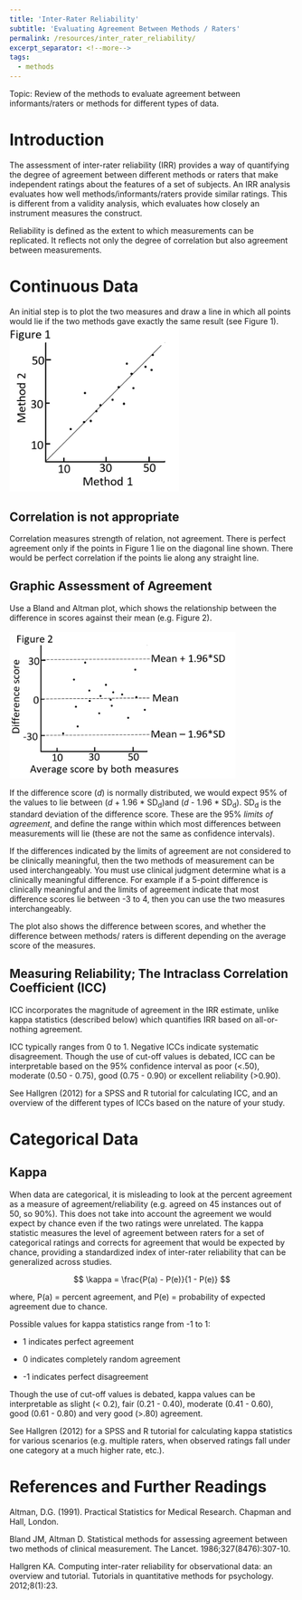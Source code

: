 ```yaml
---
title: 'Inter-Rater Reliability'
subtitle: 'Evaluating Agreement Between Methods / Raters'
permalink: /resources/inter_rater_reliability/
excerpt_separator: <!--more-->
tags:
  - methods
---
```


<!--more-->

Topic: Review of the methods to evaluate agreement between informants/raters or methods for different types of data.

# Introduction

The assessment of inter-rater reliability (IRR) provides a way of quantifying the degree of agreement between different methods or raters that make independent ratings about the features of a set of subjects. An IRR analysis evaluates how well methods/informants/raters provide similar ratings. This is different from a validity analysis, which evaluates how closely an instrument measures the construct.

Reliability is defined as the extent to which measurements can be replicated. It reflects not only the degree of correlation but also agreement between measurements.

# Continuous Data
An initial step is to plot the two measures and draw a line in which all points would lie if the two methods gave exactly the same result (see Figure 1).
<br/><img src='/images/resources/interrater_reliability/fig1.jpg' width="300"><br/>


## Correlation is not appropriate
Correlation measures strength of relation, not agreement.
There is perfect agreement only if the points in Figure 1 lie on the diagonal line shown. There would be perfect correlation if the points lie along any straight line.


## **Graphic Assessment of Agreement**
Use a Bland and Altman plot, which shows the relationship between the difference in scores against their mean (e.g. Figure 2). <br/>
<br/><img src='/images/resources/interrater_reliability/fig2.jpg' width="400"><br/>

If the difference score (*d*) is normally distributed, we would expect 95% of the values to lie between (*d* + 1.96 * SD<sub>d</sub>)and (*d* - 1.96 * SD<sub>d</sub>). SD<sub>d</sub> is the standard deviation of the difference score. These are the 95% *limits of agreement*, and define the range within which most differences between measurements will lie (these are not the same as confidence intervals).

If the differences indicated by the limits of agreement are not considered to be clinically meaningful, then the two methods of measurement can be used interchangeably. You must use clinical judgment determine what is a clinically meaningful difference. For example if a 5-point difference is clinically meaningful and the limits of agreement indicate that most difference scores lie between -3 to 4, then you can use the two measures interchangeably.

The plot also shows the difference between scores, and whether the difference between methods/ raters is different depending on the average score of the measures.



## Measuring Reliability; The Intraclass Correlation Coefficient (ICC)
ICC incorporates the magnitude of agreement in the IRR estimate, unlike kappa statistics (described below) which quantifies IRR based on all-or-nothing agreement.

ICC typically ranges from 0 to 1. Negative ICCs indicate systematic disagreement. Though the use of cut-off values is debated, ICC can be interpretable based on the 95% confidence interval as poor (<.50), moderate (0.50 - 0.75), good (0.75 - 0.90) or excellent reliability (>0.90).

See Hallgren (2012) for a SPSS and R tutorial for calculating ICC, and an overview of the different types of ICCs based on the nature of your study.


# Categorical Data

## Kappa
When data are categorical, it is misleading to look at the percent agreement as a measure of agreement/reliability (e.g. agreed on 45 instances out of 50, so 90%). This does not take into account the agreement we would expect by chance even if the two ratings were unrelated.
The kappa statistic measures the level of agreement between raters for a set of categorical ratings and corrects for agreement that would be expected by chance, providing a standardized index of inter-rater reliability that can be generalized across studies.

$$ \kappa = \frac{P(a) - P(e)}{1 - P(e)} $$

where, P(a) = percent agreement, and P(e) = probability of expected agreement due to chance.

Possible values for kappa statistics range from -1 to 1:

-   1 indicates perfect agreement

-   0 indicates completely random agreement

-   -1 indicates perfect disagreement

Though the use of cut-off values is debated, kappa values can be interpretable as slight (< 0.2), fair (0.21 - 0.40), moderate (0.41 - 0.60), good (0.61 - 0.80) and very good (>.80) agreement.

See Hallgren (2012) for a SPSS and R tutorial for calculating kappa statistics for various scenarios (e.g. multiple raters, when observed ratings fall under one category at a much higher rate, etc.).


# References and Further Readings

Altman, D.G. (1991). Practical Statistics for Medical Research. Chapman and Hall, London.

Bland JM, Altman D. Statistical methods for assessing agreement between two methods of clinical measurement. The Lancet. 1986;327(8476):307-10.

Hallgren KA. Computing inter-rater reliability for observational data: an overview and tutorial. Tutorials in quantitative methods for psychology. 2012;8(1):23.

